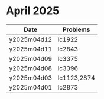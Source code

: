 # April 2025

| Date        | Problems    |
| ----------- | ----------- |
| y2025m04d12 | lc1922      |
| y2025m04d11 | lc2843      |
| y2025m04d09 | lc3375      |
| y2025m04d08 | lc3396      |
| y2025m04d03 | lc1123,2874 |
| y2025m04d01 | lc2873      |
